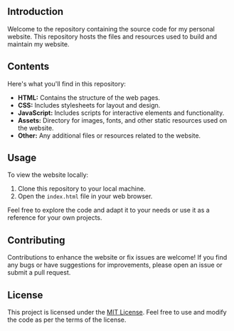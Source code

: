 ## Introduction

Welcome to the repository containing the source code for my personal website. This repository hosts the files and resources used to build and maintain my website.

## Contents

Here's what you'll find in this repository:

- **HTML:** Contains the structure of the web pages.
- **CSS:** Includes stylesheets for layout and design.
- **JavaScript:** Includes scripts for interactive elements and functionality.
- **Assets:** Directory for images, fonts, and other static resources used on the website.
- **Other:** Any additional files or resources related to the website.

## Usage

To view the website locally:

1. Clone this repository to your local machine.
2. Open the `index.html` file in your web browser.

Feel free to explore the code and adapt it to your needs or use it as a reference for your own projects.

## Contributing

Contributions to enhance the website or fix issues are welcome! If you find any bugs or have suggestions for improvements, please open an issue or submit a pull request.

## License

This project is licensed under the [MIT License](LICENSE). Feel free to use and modify the code as per the terms of the license.
